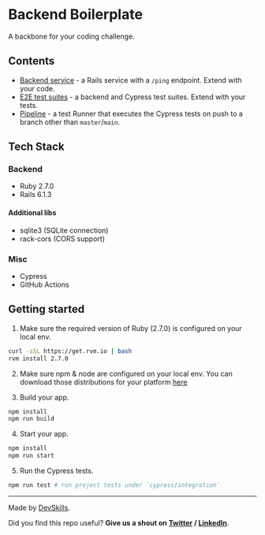 # Backend Boilerplate

A backbone for your coding challenge.

## Contents

- [Backend service](app-backend) - a Rails service with a `/ping` endpoint. Extend with your code.
- [E2E test suites](cypress/integration) - a backend and Cypress test suites. Extend with your tests.
- [Pipeline](.github/workflows/tests.yml) - a test Runner that executes the Cypress tests on push to a branch other than `master`/`main`.

## Tech Stack

### Backend

- Ruby 2.7.0
- Rails 6.1.3

#### Additional libs

- sqlite3 (SQLite connection)
- rack-cors (CORS support)
  
### Misc

- Cypress
- GitHub Actions

## Getting started

1. Make sure the required version of Ruby (2.7.0) is configured on your local env.

```bash
curl -sSL https://get.rvm.io | bash
rvm install 2.7.0
```

2. Make sure npm & node are configured on your local env. You can download those distributions for your platform [here](https://nodejs.org/en/download/)

3. Build your app.

```bash
npm install
npm run build
```

4. Start your app.

```bash
npm install
npm run start
```

5. Run the Cypress tests.

```bash
npm run test # run project tests under `cypress/integration`
```

---

Made by [DevSkills](https://devskills.co).

Did you find this repo useful? **Give us a shout on [Twitter](https://twitter.com/DevSkillsHQ) / [LinkedIn](https://www.linkedin.com/company/devskills)**.

